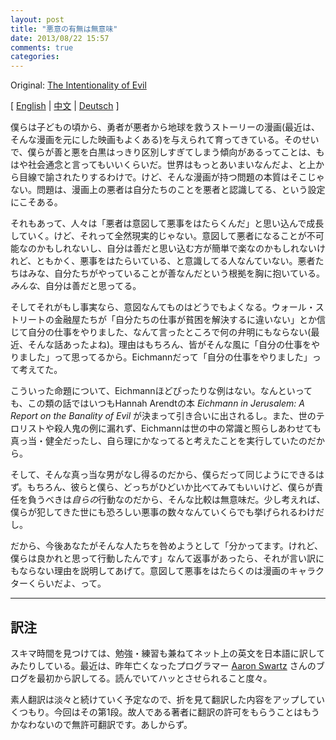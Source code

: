```yaml
---
layout: post
title: "悪意の有無は無意味"
date: 2013/08/22 15:57
comments: true
categories: 
---
```

Original: [The Intentionality of Evil](http://www.aaronsw.com/weblog/intentionalevil)

[ [English](http://aaronsw.com/weblog/intentionalevil) | [中文](http://aaronsw.com/weblog/intentionalevil.zh) | [Deutsch](http://aaronsw.com/weblog/intentionalevil.de) ]

僕らは子どもの頃から、勇者が悪者から地球を救うストーリーの漫画(最近は、そんな漫画を元にした映画もよくある)を与えられて育ってきている。そのせいで、僕らが善と悪を白黒はっきり区別しすぎてしまう傾向があるってことは、もはや社会通念と言ってもいいくらいだ。世界はもっとあいまいなんだよ、と上から目線で諭されたりするわけで。けど、そんな漫画が持つ問題の本質はそこじゃない。問題は、漫画上の悪者は自分たちのことを悪者と認識してる、という設定にこそある。

それもあって、人々は「悪者は意図して悪事をはたらくんだ」と思い込んで成長していく。けど、それって全然現実的じゃない。意図して悪者になることが不可能なのかもしれないし、自分は善だと思い込む方が簡単で楽なのかもしれないけれど、ともかく、悪事をはたらいている、と意識してる人なんていない。悪者たちはみな、自分たちがやっていることが善なんだという根拠を胸に抱いている。*みんな*、自分は善だと思ってる。

そしてそれがもし事実なら、意図なんてものはどうでもよくなる。ウォール・ストリートの金融屋たちが「自分たちの仕事が貧困を解決するに違いない」とか信じて自分の仕事をやりました、なんて言ったところで何の弁明にもならない(最近、そんな話あったよね)。理由はもちろん、皆がそんな風に「自分の仕事をやりました」って思ってるから。Eichmannだって「自分の仕事をやりました」って考えてた。

こういった命題について、Eichmannほどぴったりな例はない。なんといっても、この類の話ではいつもHannah Arendtの本 *Eichmann in Jerusalem: A Report on the Banality of Evil* が決まって引き合いに出されるし。また、世のテロリストや殺人鬼の例に漏れず、Eichmannは世の中の常識と照らしあわせても真っ当・健全だったし、自ら理にかなってると考えたことを実行していたのだから。

そして、そんな真っ当な男がなし得るのだから、僕らだって同じようにできるはず。もちろん、彼らと僕ら、どっちがひどいか比べてみてもいいけど、僕らが責任を負うべきは*自らの*行動なのだから、そんな比較は無意味だ。少し考えれば、僕らが犯してきた世にも恐ろしい悪事の数々なんていくらでも挙げられるわけだし。

だから、今後あなたがそんな人たちを咎めようとして「分かってます。けれど、僕らは良かれと思って行動したんです」なんて返事があったら、それが言い訳にもならない理由を説明してあげて。意図して悪事をはたらくのは漫画のキャラクターくらいだよ、って。

------------------------------

## 訳注

スキマ時間を見つけては、勉強・練習も兼ねてネット上の英文を日本語に訳してみたりしている。最近は、昨年亡くなったプログラマー [Aaron Swartz][40] さんのブログを最初から訳してる。読んでいてハッとさせられること度々。

素人翻訳は淡々と続けていく予定なので、折を見て翻訳した内容をアップしていくつもり。今回はその第1段。故人である著者に翻訳の許可をもらうことはもうかなわないので無許可翻訳です。あしからず。

[40]: http://www.aaronsw.com/